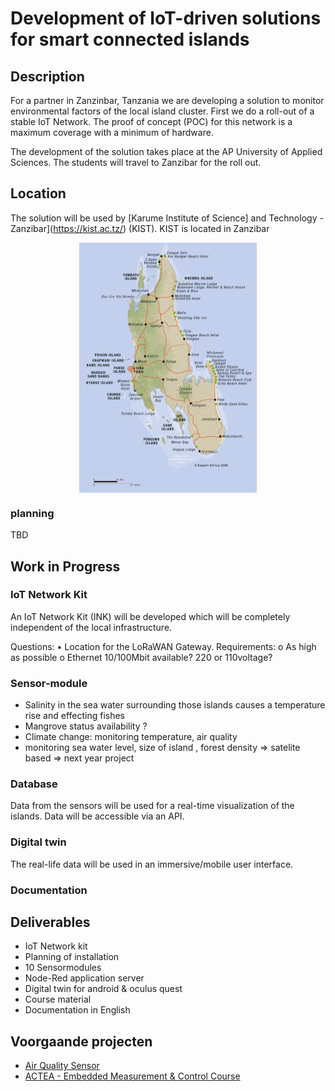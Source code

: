 # Development of IoT-driven solutions for smart connected islands

## Description
For a partner in Zanzinbar, Tanzania we are developing a solution to
monitor environmental factors of the local island cluster. First we do a roll-out of a 
stable IoT Network. The proof of concept (POC) for this network is a maximum
coverage with a minimum of hardware.

The development of the solution takes place at the AP University of Applied Sciences. The students
will travel to Zanzibar for the roll out.


## Location

The solution will be used by [Karume Institute of Science]
and Technology - Zanzibar](https://kist.ac.tz/) (KIST). KIST is located in Zanzibar

<img style="display: block; margin: auto;" src="zanzibar-map.jpg" alt="Zanzibar Island Map" height="400px"> 

###  planning 
TBD

## Work in Progress

### IoT Network Kit
An IoT Network Kit (INK) will be developed which will be completely independent
of the local infrastructure. 

Questions:
•	Location for the LoRaWAN Gateway. 
Requirements:
o	As high as possible
o	Ethernet 10/100Mbit available? 220 or 110voltage? 


### Sensor-module

- Salinity in the sea water surrounding those islands causes a temperature rise and effecting fishes
- Mangrove status availability ?
- Climate change: monitoring temperature, air quality
- monitoring sea water level, size of island , forest density => satelite based => next year project

### Database
Data from the sensors will be used for a real-time visualization of the islands. Data will be accessible via an API.

### Digital twin

The real-life data will be used in an immersive/mobile user interface.

### Documentation

## Deliverables

* IoT Network kit
* Planning of installation
* 10 Sensormodules
* Node-Red application server
* Digital twin for android & oculus quest
* Course material
* Documentation in English

## Voorgaande projecten 
* [Air Quality Sensor](https://ap-it-gh.github.io/ssys21-docs-luchtsensor/#/)
* [ACTEA - Embedded Measurement & Control Course](assets/actea-m2c8-emc.zip)
